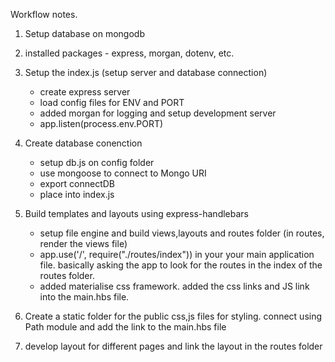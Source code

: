 Workflow notes.

1. Setup database on mongodb
2. installed packages - express, morgan, dotenv, etc.
3. Setup the index.js (setup server and database connection)
    - create express server
    - load config files for ENV and PORT
    - added morgan for logging and setup development server
    - app.listen(process.env.PORT)
4. Create database conenction
    - setup db.js on config folder
    - use mongoose to connect to Mongo URI
    - export connectDB
    - place into index.js
5. Build templates and layouts using express-handlebars
    - setup file engine and build views,layouts and routes folder (in routes, render the views file)
    - app.use('/', require("./routes/index")) in your your main application file. basically asking the app to look for the routes in the index of the routes folder.
    - added materialise css framework. added the css links and JS link into the main.hbs file.
6. Create a static folder for the public css,js files for styling. connect using Path module and add the link to the main.hbs file

7. develop layout for different pages and link the layout in the routes folder